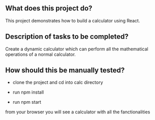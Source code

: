 ## What does this project do?

This project demonstrates how to build a calculator using React.

## Description of tasks to be completed?

Create a dynamic calculator which can perform all the mathematical operations of a normal calculator.

## How should this be manually tested?

- clone the project and cd into calc directory

- run npm install

- run npm start

from your browser you will see a calculator with all the fanctionalities




